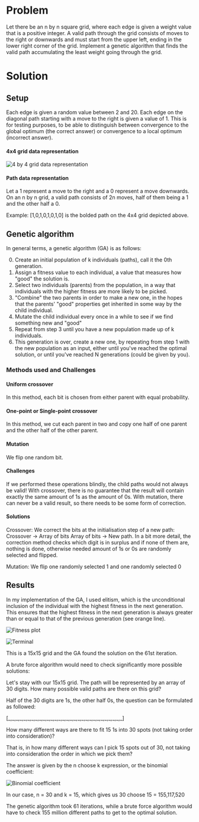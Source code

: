 # Problem
Let there be an n by n square grid, where each edge is given a weight value that is a positive integer. A valid path through the grid consists of moves to the right or downwards and must start from the upper left, ending in the lower right corner of the grid. Implement a genetic algorithm that finds the valid path accumulating the least weight going through the grid.

# Solution
## Setup
Each edge is given a random value between 2 and 20. Each edge on the diagonal path starting with a move to the right is given a value of 1. This is for testing purposes, to be able to distinguish between convergence to the global optimum (the correct answer) or convergence to a local optimum (incorrect answer).
#### 4x4 grid data representation

![4 by 4 grid data representation](https://i.ibb.co/QMQwn4v/grid-representation.jpg)
#### Path data representation
Let a 1 represent a move to the right and a 0 represent a move downwards. On an n by n grid, a valid path consists of 2n moves, half of them being a 1 and the other half a 0.

Example: [1,0,1,0,1,0,1,0] is the bolded path on the 4x4 grid depicted above.
## Genetic algorithm
In general terms, a genetic algorithm (GA) is as follows:

0. Create an initial population of k individuals (paths), call it the 0th generation.
1. Assign a fitness value to each individual, a value that measures how "good" the solution is.
2. Select two individuals (parents) from the population, in a way that individuals with the higher fitness are more likely to be picked.
3. "Combine" the two parents in order to make a new one, in the hopes that the parents' "good" properties get inherited in some way by the child individual.
4. Mutate the child individual every once in a while to see if we find something new and "good"
5. Repeat from step 3 until you have a new population made up of k individuals.
6. This generation is over, create a new one, by repeating from step 1 with the new population as an input, either until you've reached the optimal solution, or until you've reached N generations (could be given by you).
### Methods used and Challenges
#### Uniform crossover
In this method, each bit is chosen from either parent with equal probability.
#### One-point or Single-point crossover
In this method, we cut each parent in two and copy one half of one parent and the other half of the other parent.
#### Mutation
We flip one random bit.
#### Challenges
If we performed these operations blindly, the child paths would not always be valid! With crossover, there is no guarantee that the result will contain exactly the same amount of 1s as the amount of 0s. With mutation, there can never be a valid result, so there needs to be some form of correction.
#### Solutions
Crossover:
We correct the bits at the initialisation step of a new path:
Crossover -> Array of bits
Array of bits -> New path.
In a bit more detail, the correction method checks which digit is in surplus and if none of them are, nothing is done, otherwise needed amount of 1s or 0s are randomly selected and flipped.

Mutation:
We flip one randomly selected 1 and one randomly selected 0

## Results
In my implementation of the GA, I used elitism, which is the unconditional inclusion of the individual with the highest fitness in the next generation. This ensures that the highest fitness in the next generation is always greater than or equal to that of the previous generation (see orange line).

![Fitness plot](https://i.ibb.co/XX9B4PK/screenshot-12.png)

![Terminal](https://i.ibb.co/brqLhnn/screenshot-13.png)

This is a 15x15 grid and the GA found the solution on the 61st iteration.

A brute force algorithm would need to check significantly more possible solutions:

Let's stay with our 15x15 grid. The path will be represented by an array of 30 digits. How many possible valid paths are there on this grid?

Half of the 30 digits are 1s, the other half 0s, the question can be formulated as followed:

[\_,\_,\_,\_,\_,\_,\_,\_,\_,\_,\_,\_,\_,\_,\_,\_,\_,\_,\_,\_,\_,\_,\_,\_,\_,\_,\_,\_,\_,\_]

How many different ways are there to fit 15 1s into 30 spots (not taking order into consideration)?

That is, in how many different ways can I pick 15 spots out of 30, not taking into consideration the order in which we pick them?

The answer is given by the n choose k expression, or the binomial coefficient:

![Binomial coefficient](https://i.ibb.co/nmty764/screenshot-14.png)

In our case, n = 30 and k = 15, which gives us 30 choose 15 = 155,117,520

The genetic algorithm took 61 iterations, while a brute force  algorithm would have to check 155 million different paths to get to the optimal solution.
